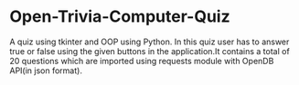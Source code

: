 # Open-Trivia-Computer-Quiz

A quiz using tkinter and OOP using Python.
In this quiz user has to answer true or false using the given buttons in the application.It contains a total of 20 questions which are imported using requests module with 
OpenDB API(in json format). 
